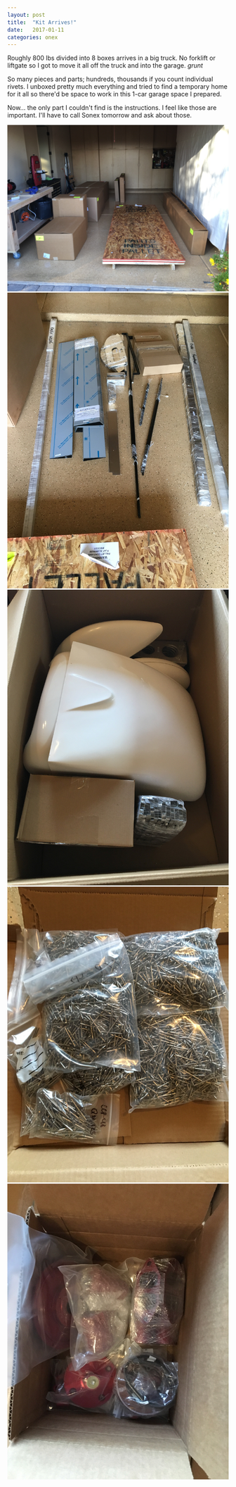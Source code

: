 ```yaml
---
layout: post
title:  "Kit Arrives!"
date:   2017-01-11 
categories: onex
---
```


Roughly 800 lbs divided into 8 boxes arrives in a big truck.  No forklift or liftgate so I got to move it all off the truck and into the garage.  *grunt*
 
So many pieces and parts; hundreds, thousands if you count individual rivets. I unboxed pretty much everything and tried to find a temporary home for it all so there'd be space to work in this 1-car garage space I prepared.
 
Now... the only part I couldn't find is the instructions.  I feel like those are important.  I'll have to call Sonex tomorrow and ask about those.

![Garage full of boxes](/img/2017-01-11/1.jpg)
![Box #1 unloaded](/img/2017-01-11/2.jpg)
![Fiberglass parts](/img/2017-01-11/3.jpg)
![Rivets](/img/2017-01-11/4.jpg)
![Engine parts](/img/2017-01-11/5.jpg)
